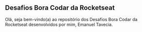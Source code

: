 ## Desafios Bora Codar da Rocketseat
Olá, seja bem-vindo(a) ao repositório dos Desafios Bora Codar da Rocketseat desenvolvidos por mim, Emanuel Tavecia.